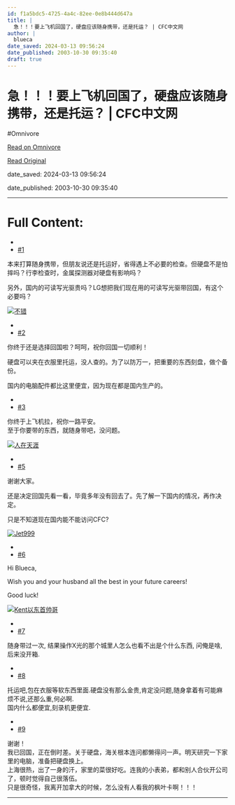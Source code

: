 ```yaml
---
id: f1a5bdc5-4725-4a4c-82ee-0e8b444d647a
title: |
  急！！！要上飞机回国了，硬盘应该随身携带，还是托运？ | CFC中文网
author: |
  blueca
date_saved: 2024-03-13 09:56:24
date_published: 2003-10-30 09:35:40
draft: true
---
```


# 急！！！要上飞机回国了，硬盘应该随身携带，还是托运？ | CFC中文网
#Omnivore

[Read on Omnivore](https://omnivore.app/me/cfc-18e38199391)

[Read Original](https://bbs.comefromchina.com/threads/168983/)

date_saved: 2024-03-13 09:56:24

date_published: 2003-10-30 09:35:40

--- 

# Full Content: 

* [ ](https://bbs.comefromchina.com/threads/168983/post-1637137)
* [ #1](https://bbs.comefromchina.com/threads/168983/post-1637137)

本来打算随身携带，但朋友说还是托运好，省得遇上不必要的检查。但硬盘不是怕摔吗？行李检查时，金属探测器对硬盘有影响吗？

另外，国内的可读写光驱贵吗？LG想把我们现在用的可读写光驱带回国，有这个必要吗？

[ ![不错](https://proxy-prod.omnivore-image-cache.app/96x96,s0bOYErp1tnlt4QtvmggO36T85CAOkTR5IdrYoJViyfA/https://bbs.comefromchina.com/data/avatars/m/2/2828.jpg?1368846792) ](https://bbs.comefromchina.com/members/2828/) 

* [ ](https://bbs.comefromchina.com/threads/168983/post-1637198)
* [ #2](https://bbs.comefromchina.com/threads/168983/post-1637198)

你终于还是选择回国啦？呵呵，祝你回国一切顺利！

硬盘可以夹在衣服里托运，没人查的。为了以防万一，把重要的东西刻盘，做个备份。

国内的电脑配件都比这里便宜，因为现在都是国内生产的。

* [ ](https://bbs.comefromchina.com/threads/168983/post-1637244)
* [ #3](https://bbs.comefromchina.com/threads/168983/post-1637244)

你终于上飞机拉，祝你一路平安。  
至于你要带的东西，就随身带吧，没问题。

[ ![人在天涯](https://proxy-prod.omnivore-image-cache.app/96x96,sJIhKlfVhohRXxqJFrmvUvQ0i3pDBm0Va5OKcJ1HQPNQ/https://bbs.comefromchina.com/data/avatars/m/0/146.jpg?1368846792) ](https://bbs.comefromchina.com/members/146/) 

* [ ](https://bbs.comefromchina.com/threads/168983/post-1637422)
* [ #5](https://bbs.comefromchina.com/threads/168983/post-1637422)

谢谢大家。

还是决定回国先看一看，毕竟多年没有回去了。先了解一下国内的情况，再作决定。

只是不知道现在国内能不能访问CFC?

[ ![Jet999](https://proxy-prod.omnivore-image-cache.app/96x96,sT_V0nyIub3W0mdUFDaCP0XOnnTtKynaqIj4C1o2NkoI/https://bbs.comefromchina.com/data/avatars/m/9/9636.jpg?1368846813) ](https://bbs.comefromchina.com/members/9636/) 

* [ ](https://bbs.comefromchina.com/threads/168983/post-1637635)
* [ #6](https://bbs.comefromchina.com/threads/168983/post-1637635)

Hi Blueca,

Wish you and your husband all the best in your future careers!

Good luck!

[ ![Kent以东首帅哥](https://proxy-prod.omnivore-image-cache.app/96x96,sfFkVDAIR-B5wKfRL_rkuYqxZ0c5RsuVQEB_2uFskfO0/https://bbs.comefromchina.com/data/avatars/m/0/208.jpg?1368846792) ](https://bbs.comefromchina.com/members/208/) 

* [ ](https://bbs.comefromchina.com/threads/168983/post-1637662)
* [ #7](https://bbs.comefromchina.com/threads/168983/post-1637662)

随身带过一次, 结果操作X光的那个城里人怎么也看不出是个什么东西, 问俺是啥, 后来没开箱.

* [ ](https://bbs.comefromchina.com/threads/168983/post-1639583)
* [ #8](https://bbs.comefromchina.com/threads/168983/post-1639583)

托运吧,包在衣服等软东西里面.硬盘没有那么金贵,肯定没问题,随身拿着有可能麻烦不说,还那么重,何必啊.  
国内什么都便宜,刻录机更便宜.

* [ ](https://bbs.comefromchina.com/threads/168983/post-1647412)
* [ #9](https://bbs.comefromchina.com/threads/168983/post-1647412)

谢谢！  
我已回国，正在倒时差。关于硬盘，海关根本连问都懒得问一声。明天研究一下家里的电脑，准备把硬盘换上。  
上海很热，出了一身的汗，家里的菜很好吃。连我的小表弟，都和别人合伙开公司了，顿时觉得自己很落伍。  
只是很奇怪，我离开加拿大的时候，怎么没有人看我的枫叶卡啊！！！

---

